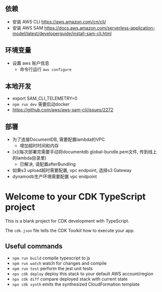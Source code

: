 ## 依赖
- 安装 AWS CLI https://aws.amazon.com/cn/cli/
- 安装 AWS SAM https://docs.aws.amazon.com/serverless-application-model/latest/developerguide/install-sam-cli.html

## 环境变量
- 设置 aws 账户信息
  + 命令行运行 `aws configure`

## 本地开发
- export SAM_CLI_TELEMETRY=0
- `npm run dev` 需要启动docker
- https://github.com/aws/aws-sam-cli/issues/2272

## 部署
- 为了连接DocumentDB, 需要配置lambda的VPC
  + 增加超时时间和内存
- [x](每次部署完需要手动将documentdb global-bundle.pem文件, 传到线上的lambda目录里)
  + 已解决, 请配置afterBundling
- 如果s3 upload超时需要配置, vpc endpoint, 选择s3 Gateway
- dynamodb生产环境需要配置 vpc endpoint
# Welcome to your CDK TypeScript project

This is a blank project for CDK development with TypeScript.

The `cdk.json` file tells the CDK Toolkit how to execute your app.

## Useful commands

* `npm run build`   compile typescript to js
* `npm run watch`   watch for changes and compile
* `npm run test`    perform the jest unit tests
* `npx cdk deploy`  deploy this stack to your default AWS account/region
* `npx cdk diff`    compare deployed stack with current state
* `npx cdk synth`   emits the synthesized CloudFormation template
